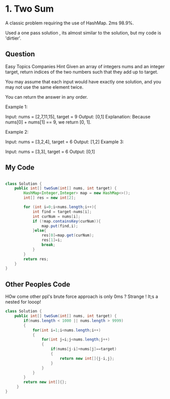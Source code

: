 # 1. Two Sum

A classic problem requiring the use of HashMap. 2ms 98.9%.

Used a one pass solution , its almost similar to the solution, but my code is 'dirtier'.



## Question

Easy
Topics
Companies
Hint
Given an array of integers nums and an integer target, return indices of the two numbers such that they add up to target.

You may assume that each input would have exactly one solution, and you may not use the same element twice.

You can return the answer in any order.

 

Example 1:

Input: nums = [2,7,11,15], target = 9
Output: [0,1]
Explanation: Because nums[0] + nums[1] == 9, we return [0, 1].

Example 2:

Input: nums = [3,2,4], target = 6
Output: [1,2]
Example 3:

Input: nums = [3,3], target = 6
Output: [0,1]

## My Code

```java

class Solution {
    public int[] twoSum(int[] nums, int target) {
        HashMap<Integer,Integer> map = new HashMap<>();
        int[] res = new int[2];

        for (int i=0;i<nums.length;i++){
            int find = target-nums[i];
            int curNum = nums[i];
            if (!map.containsKey(curNum)){
                map.put(find,i);
            }else{
                res[0]=map.get(curNum);
                res[1]=i;
                break;
            }
        }
        return res;
    }
}

```

## Other Peoples Code

HOw come other ppl's brute force approach is only 0ms ? Strange ! It;s a nested for looop!

```java
class Solution {
    public int[] twoSum(int[] nums, int target) {
        if(nums.length < 1000 || nums.length > 9999)
        {
            for(int i=1;i<nums.length;i++)
            {
                for(int j=i;j<nums.length;j++)
                {
                    if(nums[j-i]+nums[j]==target)
                    {
                        return new int[]{j-i,j};
                    }
                }
            }
        }
        return new int[]{};
     }
}


```